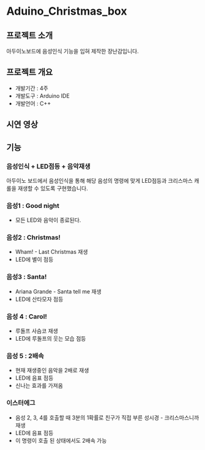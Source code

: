 # Aduino_Christmas_box

## 프로젝트 소개
아두이노보드에 음성인식 기능을 입혀 제작한 장난감입니다.

## 프로젝트 개요
- 개발기간 : 4주
- 개발도구 : Arduino IDE
- 개발언어 : C++

## 시연 영상

## 기능
### 음성인식 +  LED점등 + 음악재생
아두이노 보드에서 음성인식을 통해 해당 음성의 명령에 맞게 LED점등과 크리스마스 캐롤을 재생할 수 있도록 구현했습니다.

### 음성1 : Good night
- 모든 LED와 음악이 종료된다.

### 음성2 : Christmas!
- Wham! - Last Christmas 재생
- LED에 별이 점등

### 음성3 : Santa!
- Ariana Grande - Santa tell me 재생
- LED에 산타모자 점등

### 음성 4 : Carol!
- 루돌프 사슴코 재생
- LED에 루돌프의 웃는 모습 점등

### 음성 5 : 2배속
- 현재 재생중인 음악을 2배로 재생
- LED에 음표 점등
- 신나는 효과를 가져옴

### 이스터에그
- 음성 2, 3, 4를 호출할 때 3분의 1확률로 친구가 직접 부른 성시경 - 크리스마스니까 재생
- LED에 음표 점등
- 이 명령이 호출 된 상태에서도 2배속 가능


